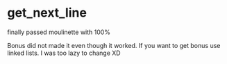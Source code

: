 # get_next_line

finally passed moulinette with 100%

Bonus did not made it even though it worked. If you want to get bonus
use linked lists. I was too lazy to change XD

